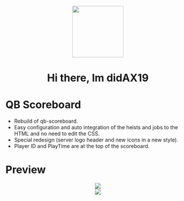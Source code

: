 <p align="center">
    <img width="140" src="https://i.ibb.co/3kTNY7C/x19-icon-9-1.png" />  
    <h1 align="center">Hi there, Im didAX19</h1>
</p>

# QB Scoreboard
- Rebuild of qb-scoreboard.
- Easy configuration and auto integration of the heists and jobs to the HTML and no need to edit the CSS.
- Special redesign (server logo header and new icons in a new style).
- Player ID and PlayTime are at the top of the scoreboard.

# Preview
<div align='center'><img src='https://i.ibb.co/BGxXWky/x19dev-scoreboardfree2.png'/></div>
<div align='center'><img src="https://i.ibb.co/2jdzP8W/Screenshot-2024-10-22-184348.png" /></div>
